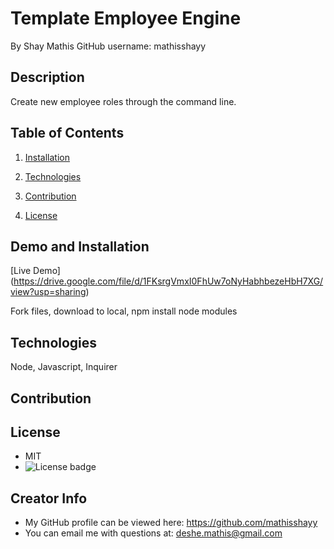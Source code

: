 # Template Employee Engine
  By Shay Mathis
  GitHub username: mathisshayy
  ## Description
  Create new employee roles through the command line.

  ## Table of Contents
  1. [Installation](#Installation)
  
  2. [Technologies](#Technologies)
  
  3. [Contribution](#Contribution)
  
  4. [License](#License)
  ## Demo and Installation
  [Live Demo] (https://drive.google.com/file/d/1FKsrgVmxI0FhUw7oNyHabhbezeHbH7XG/view?usp=sharing)
  
  Fork files, download to local, npm install node modules
  ## Technologies
  Node, Javascript, Inquirer
  ## Contribution
  
  ## License
  * MIT
  * ![License badge](https://img.shields.io/badge/license-MIT-green)
  ## Creator Info
  * My GitHub profile can be viewed here: https://github.com/mathisshayy
  * You can email me with questions at: deshe.mathis@gmail.com

